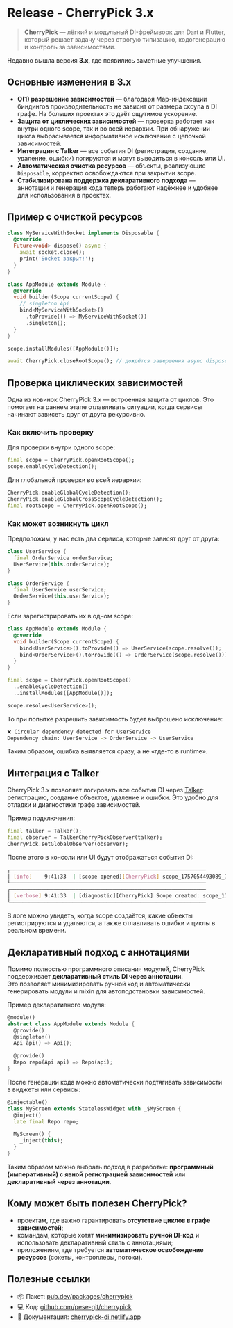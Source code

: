 # Release - CherryPick 3.x

> **CherryPick** — лёгкий и модульный DI-фреймворк для Dart и Flutter, который решает задачу через строгую типизацию, кодогенерацию и контроль за зависимостями.

Недавно вышла версия **3.x**, где появились заметные улучшения.


## Основные изменения в 3.x

* **O(1) разрешение зависимостей** — благодаря Map-индексации биндингов производительность не зависит от размера скоупа в DI графе. На больших проектах это даёт ощутимое ускорение.
* **Защита от циклических зависимостей** — проверка работает как внутри одного scope, так и во всей иерархии. При обнаружении цикла выбрасывается информативное исключение с цепочкой зависимостей.
* **Интеграция с Talker** — все события DI (регистрация, создание, удаление, ошибки) логируются и могут выводиться в консоль или UI.
* **Автоматическая очистка ресурсов** — объекты, реализующие `Disposable`, корректно освобождаются при закрытии scope.
* **Стабилизирована поддержка декларативного подхода** — аннотации и генерация кода теперь работают надёжнее и удобнее для использования в проектах.


## Пример с очисткой ресурсов

```dart
class MyServiceWithSocket implements Disposable {
  @override
  Future<void> dispose() async {
    await socket.close();
    print('Socket закрыт!');
  }
}

class AppModule extends Module {
  @override
  void builder(Scope currentScope) {
    // singleton Api
    bind<MyServiceWithSocket>()
      .toProvide(() => MyServiceWithSocket())
      .singleton();
  }
}

scope.installModules([AppModule()]);

await CherryPick.closeRootScope(); // дождётся завершения async dispose
```

## Проверка циклических зависимостей

Одна из новинок CherryPick 3.x — встроенная защита от циклов.
Это помогает на раннем этапе отлавливать ситуации, когда сервисы начинают зависеть друг от друга рекурсивно.

### Как включить проверку

Для проверки внутри одного scope:

```dart
final scope = CherryPick.openRootScope();
scope.enableCycleDetection();
```

Для глобальной проверки во всей иерархии:

```dart
CherryPick.enableGlobalCycleDetection();
CherryPick.enableGlobalCrossScopeCycleDetection();
final rootScope = CherryPick.openRootScope();
```

### Как может возникнуть цикл

Предположим, у нас есть два сервиса, которые зависят друг от друга:

```dart
class UserService {
  final OrderService orderService;
  UserService(this.orderService);
}

class OrderService {
  final UserService userService;
  OrderService(this.userService);
}
```

Если зарегистрировать их в одном scope:

```dart
class AppModule extends Module {
  @override
  void builder(Scope currentScope) {
    bind<UserService>().toProvide(() => UserService(scope.resolve());
    bind<OrderService>().toProvide(() => OrderService(scope.resolve()));
  }
}

final scope = CherryPick.openRootScope()
  ..enableCycleDetection()
  ..installModules([AppModule()]);

scope.resolve<UserService>();
```

То при попытке разрешить зависимость будет выброшено исключение:

```bash
❌ Circular dependency detected for UserService
Dependency chain: UserService -> OrderService -> UserService
```

Таким образом, ошибка выявляется сразу, а не «где-то в runtime».

## Интеграция с Talker

CherryPick 3.x позволяет логировать все события DI через [Talker](https://pub.dev/packages/talker): регистрацию, создание объектов, удаление и ошибки. Это удобно для отладки и диагностики графа зависимостей.

Пример подключения:

```dart
final talker = Talker();
final observer = TalkerCherryPickObserver(talker);
CherryPick.setGlobalObserver(observer);
```

После этого в консоли или UI будут отображаться события DI:

```bash
┌───────────────────────────────────────────────────────────────
│ [info]    9:41:33  | [scope opened][CherryPick] scope_1757054493089_7072
└───────────────────────────────────────────────────────────────
┌───────────────────────────────────────────────────────────────
│ [verbose] 9:41:33  | [diagnostic][CherryPick] Scope created: scope_1757054493089_7072 {type: Scope, name: scope_1757054493089_7072, description: scope created}
└───────────────────────────────────────────────────────────────
```

В логе можно увидеть, когда scope создаётся, какие объекты регистрируются и удаляются, а также отлавливать ошибки и циклы в реальном времени.


## Декларативный подход с аннотациями

Помимо полностью программного описания модулей, CherryPick поддерживает **декларативный стиль DI через аннотации**.  
Это позволяет минимизировать ручной код и автоматически генерировать модули и mixin для автоподстановки зависимостей.

Пример декларативного модуля:

```dart
@module()
abstract class AppModule extends Module {
  @provide()
  @singleton()
  Api api() => Api();

  @provide()
  Repo repo(Api api) => Repo(api);
}
````

После генерации кода можно автоматически подтягивать зависимости в виджеты или сервисы:

```dart
@injectable()
class MyScreen extends StatelessWidget with _$MyScreen {
  @inject()
  late final Repo repo;

  MyScreen() {
    _inject(this);
  }
}
```

Таким образом можно выбрать подход в разработке: **программный (императивный) с явной регистрацией зависимостей** или **декларативный через аннотации**.


## Кому может быть полезен CherryPick?

* проектам, где важно гарантировать **отсутствие циклов в графе зависимостей**;
* командам, которые хотят **минимизировать ручной DI-код** и использовать декларативный стиль с аннотациями;
* приложениям, где требуется **автоматическое освобождение ресурсов** (сокеты, контроллеры, потоки).

## Полезные ссылки

* 📦 Пакет: [pub.dev/packages/cherrypick](https://pub.dev/packages/cherrypick)
* 💻 Код: [github.com/pese-git/cherrypick](https://github.com/pese-git/cherrypick)
* 📖 Документация: [cherrypick-di.netlify.app](https://cherrypick-di.netlify.app/)